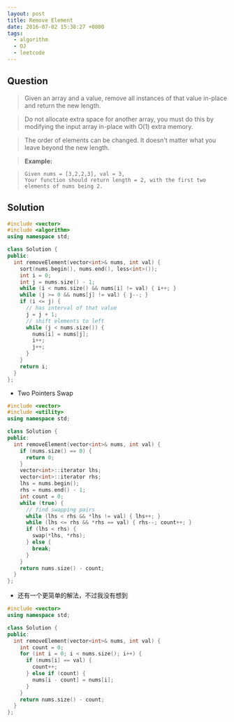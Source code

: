 ```yaml
---
layout: post
title: Remove Element
date: 2016-07-02 15:38:27 +0800
tags:
  - algorithm
  - OJ
  - leetcode
---
```


Question
--------

> Given an array and a value, remove all instances of that value in-place and
  return the new length.

> Do not allocate extra space for another array, you must do this by modifying
  the input array in-place with O(1) extra memory.

> The order of elements can be changed. It doesn't matter what you leave beyond
  the new length.

> **Example:**

>     Given nums = [3,2,2,3], val = 3,
>     Your function should return length = 2, with the first two elements of nums being 2.

Solution
--------

```cpp
#include <vector>
#include <algorithm>
using namespace std;

class Solution {
public:
  int removeElement(vector<int>& nums, int val) {
    sort(nums.begin(), nums.end(), less<int>());
    int i = 0;
    int j = nums.size() - 1;
    while (i < nums.size() && nums[i] != val) { i++; }
    while (j >= 0 && nums[j] != val) { j--; }
    if (i <= j) {
      // has interval of that value
      j = j + 1;
      // shift elements to left
      while (j < nums.size()) {
        nums[i] = nums[j];
        i++;
        j++;
      }
    }
    return i;
  }
};
```

* Two Pointers Swap

```cpp
#include <vector>
#include <utility>
using namespace std;

class Solution {
public:
  int removeElement(vector<int>& nums, int val) {
    if (nums.size() == 0) {
      return 0;
    }
    vector<int>::iterator lhs;
    vector<int>::iterator rhs;
    lhs = nums.begin();
    rhs = nums.end() - 1;
    int count = 0;
    while (true) {
      // find swapping pairs
      while (lhs < rhs && *lhs != val) { lhs++; }
      while (lhs <= rhs && *rhs == val) { rhs--; count++; }
      if (lhs < rhs) {
        swap(*lhs, *rhs);
      } else {
        break;
      }
    }
    return nums.size() - count;
  }
};
```

* 还有一个更简单的解法，不过我没有想到

```cpp
#include <vector>
using namespace std;

class Solution {
public:
  int removeElement(vector<int>& nums, int val) {
    int count = 0;
    for (int i = 0; i < nums.size(); i++) {
      if (nums[i] == val) {
        count++;
      } else if (count) {
        nums[i - count] = nums[i];
      }
    }
    return nums.size() - count;
  }
};
```
